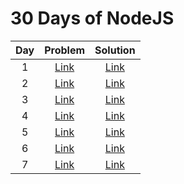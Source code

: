 # 30 Days of NodeJS

| Day | Problem    | Solution    |
| :---:   | :---: | :---: |
| 1 | [Link](/day1/README.md)   | [Link](/day1/day1.js)   |
| 2 | [Link](/day2/README.md)   | [Link](/day2/day2.js)   |
| 3 | [Link](/day3/README.md)   | [Link](/day3/day3.js)   |
| 4 | [Link](/day4/README.md)   | [Link](/day4/day4.js)   |
| 5 | [Link](/day5/README.md)   | [Link](/day5/day5.js)   |
| 6 | [Link](/day6/README.md)   | [Link](/day6/day6.js)   |
| 7 | [Link](/day7/README.md)   | [Link](/day7/day7.js)   |